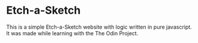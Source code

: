 # Etch-a-Sketch
This is a simple Etch-a-Sketch website with logic written in pure javascript. It was made while learning with the The Odin Project.
